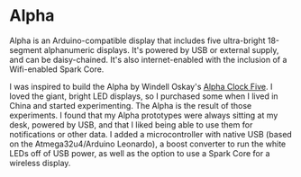 Alpha
======

Alpha is an Arduino-compatible display that includes five ultra-bright 18-segment alphanumeric displays. It's powered by USB or external supply, and can be daisy-chained. It's also internet-enabled with the inclusion of a Wifi-enabled Spark Core.

I was inspired to build the Alpha by Windell Oskay's [Alpha Clock Five](http://shop.evilmadscientist.com/productsmenu/tinykitlist/589). I loved the giant, bright LED displays, so I purchased some when I lived in China and started experimenting. The Alpha is the result of those experiments. I found that my Alpha prototypes were always sitting at my desk, powered by USB, and that I liked being able to use them for notifications or other data. I added a microcontroller with native USB (based on the Atmega32u4/Arduino Leonardo), a boost converter to run the white LEDs off of USB power, as well as the option to use a Spark Core for a wireless display.
